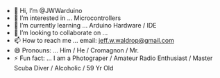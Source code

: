 - 👋 Hi, I’m @JWWarduino
- 👀 I’m interested in ... Microcontrollers
- 🌱 I’m currently learning ... Arduino Hardware / IDE  
- 💞️ I’m looking to collaborate on ...
- 📫 How to reach me ...  email:  jeff.w.waldrop@gmail.com  
- 😄 Pronouns: ... Him / He / Cromagnon / Mr.
- ⚡ Fun fact: ... I am a Photograper / Amateur Radio Enthusiast / Master Scuba Diver / Alcoholic / 59 Yr Old

<!---
JWWarduino/JWWarduino is a ✨ special ✨ repository because its `README.md` (this file) appears on your GitHub profile.
You can click the Preview link to take a look at your changes.
--->
